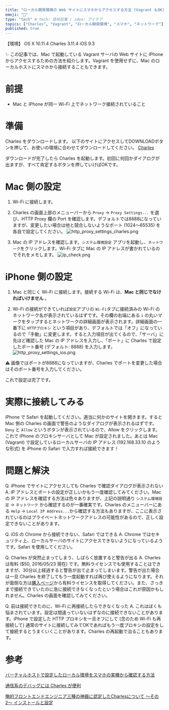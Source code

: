 ```yaml
---
title: "ローカル開発環境の Web サイトにスマホからアクセスする方法 (Vagrant もOK)"
emoji: "🐡"
type: "tech" # tech: 技術記事 / idea: アイデア
topics: ["Charles", "Vagrant", "ローカル開発環境", "スマホ", "ネットワーク"]
published: true
---
```


【環境】
OS X 10.11.4
Charles 3.11.4
iOS 9.3

✨ この記事では、Mac で起動している Vagrant サーバの Web サイトに iPhone からアクセスするための方法を紹介します。Vagrant を使用せずに、Mac のローカルホストにスマホから接続することもできます。

# 前提
* Mac と iPhone が同一 Wi-Fi 上でネットワーク接続されていること

# 準備
Charles をダウンロードします。
以下のサイトにアクセスしてDOWNLOADボタンを押して、お使いの環境に合わせてダウンロードしてください。
[Charles](http://www.charlesproxy.com/)

ダウンロードが完了したら Charles を起動します。初回に何回かダイアログが出ますが、すべて肯定するボタンを押していけばOKです。

# Mac 側の設定
1. Wi-Fi に接続します。

2. Charles の画面上部のメニューバーから `Proxy` -> `Proxy Settings...` を選び、HTTP Proxy 欄の Port を確認します。デフォルトでは8888になっていますが、変更したい場合は他と競合しないようなポート (1024〜65535) を各自で設定してください。
![http_proxy_settings_charles.png](https://qiita-image-store.s3.amazonaws.com/0/113895/0dd5e120-2225-285d-ce88-881f0f023e83.png)

3. Mac の IP アドレスを確認します。`システム環境設定` アプリを起動し、`ネットワーク`をクリックします。Wi-Fi タブに Mac の IP アドレスが書かれているのでそれをメモします。
![ip_check.png](https://qiita-image-store.s3.amazonaws.com/0/113895/723f565f-887f-79e7-7039-beee87071bd3.png)

# iPhone 側の設定
1. Mac と同じく Wi-Fi に接続します。接続する Wi-Fi は、**Mac と同じでなければいけません** 。

2. Wi-Fi の接続ができていれば`設定`アプリの `Wi-Fi`タブに接続済みの Wi-Fi のネットワーク名が表示されているはずです。その欄の右端にある `i` の丸いマークをタップするとネットワークの詳細画面が表示されます。詳細画面の一番下に `HTTPプロキシ` という項目があり、デフォルトでは「オフ」になっているので「手動」に変更します。すると入力項目が出てくるので、「サーバ」に先ほど確認した Mac の IP アドレスを入力し、「ポート」に Charles で設定したポート番号 (デフォルト: 8888) を入力します。
![http_proxy_settings_ios.png](https://qiita-image-store.s3.amazonaws.com/0/113895/48e105a1-e63e-37a8-8fd3-f4ef20830ca6.png)

⚠️ 画像ではポートが8888になっていますが、Charles でポートを変更した場合はそのポート番号を入力してください。

これで設定は完了です。

# 実際に接続してみる
iPhone で Safari を起動してください。適当に何かのサイトを開きます。すると Mac 側の Charles の画面で警告のようなダイアログが表示されるはずです。`Deny` と `Allow` というボタンが表示されているので、Allow をクリックします。これで iPhone のプロキシサーバとして Mac が設定されました。あとは Mac (Vagrant) で設定しているローカルサーバの IP アドレス (192.168.33.10 のような形式) を iPhone の Safari で入力すれば接続できます！

# 問題と解決
Q. iPhone でサイトにアクセスしても Charles で確認ダイアログが表示されない
A. IP アドレスとポートの設定が正しいかもう一度確認してみてください。Mac の IP アドレスを確認する方法は色々ありますが、上記の説明通り `システム環境設定` -> `ネットワーク` から確認するのが一番確実です。Charles のメニューバーにある `Help` -> `Local IP Address...`から確認する方法もありますが、ここに表示されているのはプライベートネットワークアドレスの可能性があるので、正しく設定できないことがあります。

Q. iOS の Chrome から接続できない、Safari ではできる
A. Chrome ではセキュリティ上、ローカルサーバのサイトにアクセスできないようになっているようです。Safari を使用してください。

Q. Charles が突然止まってしまう、しばらく放置すると警告が出る
A. Charles は有料 ($50, 2016/05/23 現在) です。無料ライセンスでも使用することはできますが、30分以上経過すると警告が出て止まってしまいます。警告が出た場合は一旦 Charles を終了してもう一度起動すれば再び使えるようになります。それが面倒な方は[購入ページ](http://www.charlesproxy.com/buy/)から有料ライセンスを取得してください。また、さっきまで接続できていたのに急に接続できなくなったという場合はこれが原因かもしれません。Charles の画面を確認してみてください。

Q. 前は接続できたのに、Wi-Fi に再接続したらできなくなった
A. これはぼくも悩まされています。設定は間違っていないはずなのに接続できないことがあります。iPhone で設定した HTTP プロキシを一旦オフにして (念のため Wi-Fi も再接続して) 通常のサイトに接続してみてOKであればもう一度プロキシの設定をして接続するとうまくいくことがあります。Charles の再起動で治ることもあります。

# 参考
[バーチャルホストで設定したローカル環境をスマホの実機から確認する方法](http://qiita.com/komeda/items/90e2ac07a8b1d5d1d44b)

[通信系のデバッグには Charles が便利](http://qiita.com/usagimaru/items/d340e87da98e62f99b60)

[俺的フロントエンドエンジニア三種の神器に認定したCharlesについて 〜その2〜 インストールと設定](http://qiita.com/dayoshix/items/d02e46b033b8f7d9f471)
